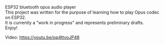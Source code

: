 ESP32 bluetooth opus audio player  
This project was written for the purpose of learning how to play Opus codec on ESP32.  
It is currently a "work in progress" and represents preliminary drafts.  
Enjoy!  

Video: https://youtu.be/pp4ttvoJP48